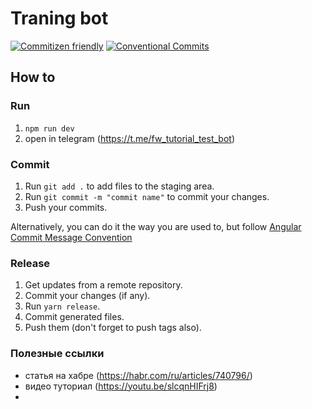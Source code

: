 # Traning bot
[![Commitizen friendly](https://img.shields.io/badge/commitizen-friendly-brightgreen.svg)](http://commitizen.github.io/cz-cli/)
[![Conventional Commits](https://img.shields.io/badge/Conventional%20Commits-1.0.0-%23FE5196?logo=conventionalcommits&logoColor=white)](https://conventionalcommits.org)

## How to
### Run
1. <code>npm run dev</code>
2. open in telegram (https://t.me/fw_tutorial_test_bot)

### Commit
1. Run <code>git add .</code> to add files to the staging area.
2. Run <code>git commit -m "commit name"</code> to commit your changes.
3. Push your commits.

Alternatively, you can do it the way you are used to, but follow [Angular Commit Message Convention](https://github.com/angular/angular/blob/main/CONTRIBUTING.md#-commit-message-format)

### Release
1. Get updates from a remote repository.
2. Commit your changes (if any).
3. Run <code>yarn release</code>.
4. Commit generated files.
5. Push them (don't forget to push tags also).

### Полезные ссылки
- статья на хабре (https://habr.com/ru/articles/740796/)
- видео туториал (https://youtu.be/slcqnHIFrj8)
- 